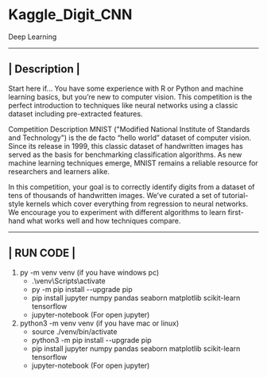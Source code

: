 # Kaggle_Digit_CNN
Deep Learning


----------------------------------------------------------------
|                        Description                           |
----------------------------------------------------------------

Start here if...
You have some experience with R or Python and machine learning basics, but you’re new to computer vision. This competition is the perfect introduction to techniques like neural networks using a classic dataset including pre-extracted features.

Competition Description
MNIST ("Modified National Institute of Standards and Technology") is the de facto “hello world” dataset of computer vision. Since its release in 1999, this classic dataset of handwritten images has served as the basis for benchmarking classification algorithms. As new machine learning techniques emerge, MNIST remains a reliable resource for researchers and learners alike.

In this competition, your goal is to correctly identify digits from a dataset of tens of thousands of handwritten images. We’ve curated a set of tutorial-style kernels which cover everything from regression to neural networks. We encourage you to experiment with different algorithms to learn first-hand what works well and how techniques compare.


----------------------------------------------------------------
|                         RUN CODE                             |
----------------------------------------------------------------
1. py -m venv venv (if you have windows pc)
    - .\venv\Scripts\activate
    - py -m pip install --upgrade pip
    - pip install jupyter numpy pandas seaborn matplotlib scikit-learn tensorflow
    - jupyter-notebook (For open jupyter)
2. python3 -m venv venv (if you have mac or linux)
    - source ./venv/bin/activate
    - python3 -m pip install --upgrade pip
    - pip install jupyter numpy pandas seaborn matplotlib scikit-learn tensorflow
    - jupyter-notebook (For open jupyter)
